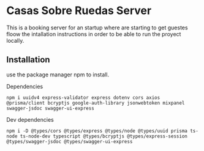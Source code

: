 # Casas Sobre Ruedas Server

This is a booking server for an startup where are starting to get guestes floow the intallation instructions in order to be able to run the proyect locally.

## Installation 

use the package manager npm to install.

Dependencies

```
npm i uuidv4 express-validator express dotenv cors axios @prisma/client bcryptjs google-auth-library jsonwebtoken mixpanel swagger-jsdoc swagger-ui-express
```

Dev dependencies
```
npm i -D @types/cors @types/express @types/node @types/uuid prisma ts-node ts-node-dev typescript @types/bcryptjs @types/express-session @types/swagger-jsdoc @types/swagger-ui-express
```